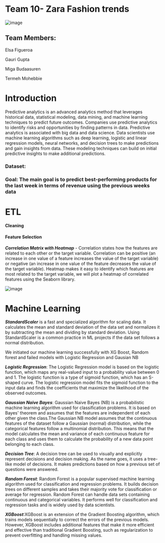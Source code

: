 # Team 10- Zara Fashion trends



![image](https://cloudinary.hbs.edu/hbsit/image/upload/s--YocdHEbD--/f_auto,c_fill,h_375,w_750,/v20200101/A17A58369E0D9FBC28574F424FBDB551.jpg)

## Team Members: 
Elsa Figueroa

Gauri Gupta

Miga Budaasuren

Termeh Mohebbie

  

# Introduction											
Predictive analytics is an advanced analytics method that leverages historical data, statistical modeling, data mining, and machine learning techniques to predict future outcomes. Companies use predictive analytics to identify risks and opportunities by finding patterns in data. Predictive analytics is associated with big data and data science. Data scientists use machine learning algorithms such as deep learning, logistic and linear regression models, neural networks, and decision trees to make predictions and gain insights from data. These modeling techniques can build on initial predictive insights to make additional predictions.



### Dataset: 



### Goal: The main goal is to predict best-performing products for the last week in terms of revenue using the previous weeks data


# ETL				


#### Cleaning 							



#### Feature Selection

***Correlation Matrix with Heatmap*** - Correlation states how the features are related to each other or the target variable. Correlation can be positive (an increase in one value of a feature increases the value of the target variable) or negative (an increase in one value of the feature decreases the value of the target variable).  Heatmap makes it easy to identify which features are most related to the target variable, we will plot a heatmap of correlated features using the Seaborn library.

![image](https://user-images.githubusercontent.com/116124534/232615274-3d7a400d-6986-4e93-9d5b-4c775a4dca63.png)


# Machine Learning


***StandardScaler*** is a fast and specialized algorithm for scaling data. It calculates the mean and standard deviation of the data set and normalizes it by subtracting the mean and dividing by standard deviation. Using StandardScaler is a common practice in ML projects if the data set follows a normal distribution.  


We initiated our machine learning successfully with XG Boost, Random forest and failed models with Logistic Regression and Gausian NB

***Logistic Regression***: The Logistic Regression model is based on the logistic function, which maps any real-valued input to a probability value between 0 and 1. The logistic function is a type of sigmoid function, which has an S-shaped curve. The logistic regression model fits the sigmoid function to the input data and finds the coefficients that maximize the likelihood of the observed outcomes.

***Gaussian Naive Bayes***: Gaussian Naive Bayes (NB) is a probabilistic machine learning algorithm used for classification problems. It is based on Bayes' theorem and assumes that the features are independent of each other given the class.The Gaussian NB model assumes that the continuous features of the dataset follow a Gaussian (normal) distribution, while the categorical features follow a multinomial distribution. This means that the model calculates the mean and variance of each continuous feature for each class and uses them to calculate the probability of a new data point belonging to each class.

***Decision Tree***: A decision tree can be used to visually and explicitly represent decisions and decision making. As the name goes, it uses a tree-like model of decisions. It makes predictions based on how a previous set of questions were answered.



***Random Forest***: Random Forest is a popular supervised machine learning algorithm used for classification and regression problems. It builds decision trees on different samples and takes their majority vote for classification or average for regression. Random Forest can handle data sets containing continuous and categorical variables. It performs well for classification and regression tasks and is widely used by data scientists.


***XGBoost***:XGBoost is an extension of the Gradient Boosting algorithm, which trains models sequentially to correct the errors of the previous models. However, XGBoost includes additional features that make it more efficient and effective than traditional Gradient Boosting, such as regularization to prevent overfitting and handling missing values.




